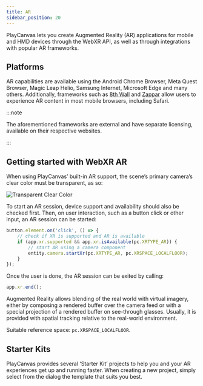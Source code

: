 ```yaml
---
title: AR
sidebar_position: 20
---
```


PlayCanvas lets you create Augmented Reality (AR) applications for mobile and HMD devices through the WebXR API, as well as through integrations with popular AR frameworks.

## Platforms

AR capabilities are available using the Android Chrome Browser, Meta Quest Browser, Magic Leap Helio, Samsung Internet, Microsoft Edge and many others. Additionally, frameworks such as [8th Wall][3] and [Zappar][4] allow users to experience AR content in most mobile browsers, including Safari.

:::note

The aforementioned frameworks are external and have separate licensing, available on their respective websites.

:::

## Getting started with WebXR AR

When using PlayCanvas’ built-in AR support, the scene’s primary camera’s clear color must be transparent, as so:

![Transparent Clear Color](/img/user-manual/xr/ar/transparent-clear-color.png)

To start an AR session, device support and availability should also be checked first. Then, on user interaction, such as a button click or other input, an AR session can be started:

```javascript
button.element.on('click', () => {
    // check if XR is supported and AR is available
    if (app.xr.supported && app.xr.isAvailable(pc.XRTYPE_AR)) {
        // start AR using a camera component
        entity.camera.startXr(pc.XRTYPE_AR, pc.XRSPACE_LOCALFLOOR);
    }
});
```

Once the user is done, the AR session can be exited by calling:

```javascript
app.xr.end();
```

Augmented Reality allows blending of the real world with virtual imagery, either by composing a rendered buffer over the camera feed or with a special projection of a rendered buffer on see-through glasses. Usually, it is provided with spatial tracking relative to the real-world environment.

Suitable reference space: `pc.XRSPACE_LOCALFLOOR`.

## Starter Kits

PlayCanvas provides several ‘Starter Kit’ projects to help you and your AR experiences get up and running faster. When creating a new project, simply select from the dialog the template that suits you best.

[3]: /user-manual/xr/ar/8th-wall-integration/
[4]: /user-manual/xr/ar/zappar-integration/
